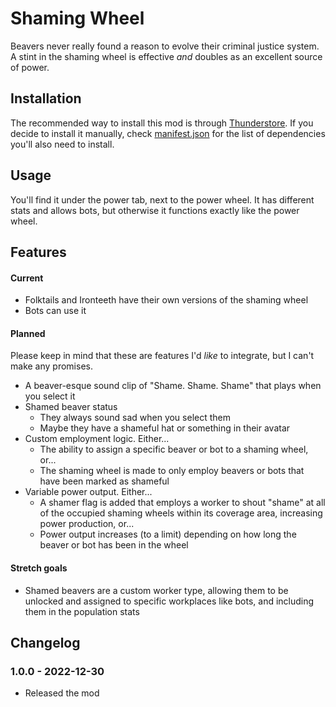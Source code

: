 # Shaming Wheel

Beavers never really found a reason to evolve their criminal justice system. A stint in the shaming wheel is effective _and_ doubles as an excellent source of power.

## Installation

The recommended way to install this mod is through [Thunderstore](https://timberborn.thunderstore.io/). If you decide to install it manually, check [manifest.json](./manifest.json) for the list of dependencies you'll also need to install.

## Usage

You'll find it under the power tab, next to the power wheel. It has different stats and allows bots, but otherwise it functions exactly like the power wheel.

## Features

#### Current
  - Folktails and Ironteeth have their own versions of the shaming wheel
  - Bots can use it

#### Planned

Please keep in mind that these are features I'd _like_ to integrate, but I can't make any promises.

  - A beaver-esque sound clip of "Shame. Shame. Shame" that plays when you select it
  - Shamed beaver status
    - They always sound sad when you select them
    - Maybe they have a shameful hat or something in their avatar 
  - Custom employment logic. Either...
    - The ability to assign a specific beaver or bot to a shaming wheel, or...
    - The shaming wheel is made to only employ beavers or bots that have been marked as shameful
  - Variable power output. Either...
    - A shamer flag is added that employs a worker to shout "shame" at all of the occupied shaming wheels within its coverage area, increasing power production, or...
    - Power output increases (to a limit) depending on how long the beaver or bot has been in the wheel

#### Stretch goals

  - Shamed beavers are a custom worker type, allowing them to be unlocked and assigned to specific workplaces like bots, and including them in the population stats 

## Changelog

### 1.0.0 - 2022-12-30

- Released the mod
